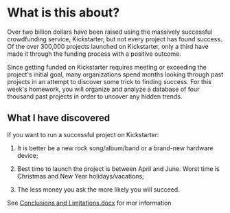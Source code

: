 # What is this about?

Over two billion dollars have been raised using the massively successful crowdfunding service, Kickstarter, but not every project has found success. Of the over 300,000 projects launched on Kickstarter, only a third have made it through the funding process with a positive outcome.

Since getting funded on Kickstarter requires meeting or exceeding the project's initial goal, many organizations spend months looking through past projects in an attempt to discover some trick to finding success. For this week's homework, you will organize and analyze a database of four thousand past projects in order to uncover any hidden trends.

## What I have discovered

If you want to run a successful project on Kickstarter:
1.	It is better be a new rock song/album/band or a brand-new hardware device;

2.	Best time to launch the project is between April and June. Worst time is Christmas and New Year holidays/vacations;

3.	The less money you ask the more likely you will succeed.

See [Conclusions and Limitations.docx](Conclusions%20and%20Limitations.docx) for mor information
